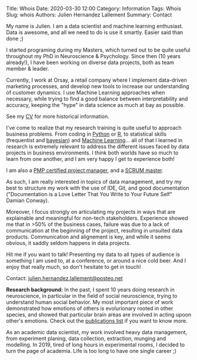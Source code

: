 Title: Whois
Date: 2020-03-30 12:00
Category: Information
Tags: Whois
Slug: whois
Authors: Julien Hernandez Lallement
Summary: Contact

My name is Julien. I am a data scientist and machine learning enthusiast. Data is awesome, and all we need to do is 
use it smartly. Easier said than done ;)
 
 I started programing during my Masters, which turned out to be quite useful throughout my PhD in Neuroscience & Psychology.
Since then (10 years already!), I have been working on diverse data projects, both as team member & leader.  

Currently, I work at Orsay, a retail company where I implement data-driven marketing processes, and develop new tools to 
increase our understanding of customer dynamics. I use Machine Learning approaches when necessary, while trying to find 
a good balance between interpretability and accuracy, keeping the "hype" in data science as much at bay as possible.

See my [CV](https://juls-dotcom.github.io/pages/CV.html) for more historical information.

I've come to realize that my research training is quite useful to approach business problems. From coding in 
[Python](https://drive.google.com/file/d/1ncaKdl5IqaaYDdXAOPmLrDQtG2Oc0Dzv/view) or 
[R](https://drive.google.com/file/d/1htJ_b9EK5yEX7A4oo1mDcN39TbRMi3eh/view), to statistical skills (frequentist and 
[bayesian](https://drive.google.com/file/d/1Vj2zmOsy0d_Kc1S42uG5QQiSadAMcnGv/view)) and 
[Machine Learning](https://drive.google.com/file/d/1ncaKdl5IqaaYDdXAOPmLrDQtG2Oc0Dzv/view)... all of that
I learned in research is extremely relevant to address the different issues faced by data projects in business environments.
I think both worlds have so much to learn from one another, and I am very happy I get to experience both!
 
I am also a [PMP certified project manager](https://drive.google.com/file/d/1PccDSxAxox2iBPsgLbSJ9anvDTnfxfuG/view), 
and a [SCRUM master](https://drive.google.com/file/d/1gcRO2vAOpnM-bWklBMoA0Xa60JTGXkKb/view). 

As such, I am really interested in topics of data management, and try my best to structure my work with the use of IDE, Git, 
and good documentation ("Documentation is a Love Letter That You Write to Your Future Self" Damian Conway). 

Moreover, I focus strongly on articulating my projects in ways that are 
explainable and meaningful for non-tech stakeholders. Experience showed me that in >50% of the business cases, failure
was due to a lack of communication at the beginning of the project, resulting in unsuited data products. Communication
and alignement is key, and while it seems obvious, it saddly seldom happens in data projects.
 

Hit me if you want to talk! Presenting my data to all types of audience is something I am used to, at a conference, 
or around a nice cold beer. And I enjoy that really much, so don't hesitate to get in touch!

Contact: julien.hernandez.lallement@posteo.net



<b>Research background:</b>
In the past, I spent 10 years doing research in neuroscience, in particular in the field of social neuroscience, 
trying to understand human social behavior. My most important piece of work demonstrated how emotions of others 
is evolurionary rooted in other species, and showed that particular brain areas are involved in acting upoon
other's emotions. Check out the [publications list](https://juls-dotcom.github.io/pages/publications.html) if you want to know more.

As an academic data scientist, my work involved heavy data management, from experiment planing, data collection, 
extraction, munging and modelling. 
In 2019, tired of long hours in experimental rooms, I decided to turn the page of academia. Life is too long to have one
single career ;)



